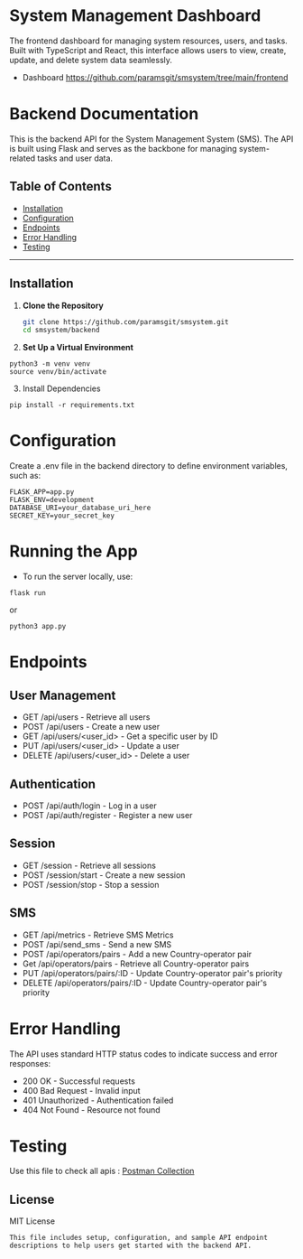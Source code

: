 # System Management Dashboard 

The frontend dashboard for managing system resources, users, and tasks. Built with TypeScript and React, this interface allows users to view, create, update, and delete system data seamlessly.

- Dashboard
https://github.com/paramsgit/smsystem/tree/main/frontend





# Backend Documentation

This is the backend API for the System Management System (SMS). The API is built using Flask and serves as the backbone for managing system-related tasks and user data.

## Table of Contents
- [Installation](#installation)
- [Configuration](#configuration)
- [Endpoints](#endpoints)
- [Error Handling](#error-handling)
- [Testing](#testing)

---

## Installation

1. **Clone the Repository**
   ```bash
   git clone https://github.com/paramsgit/smsystem.git
   cd smsystem/backend 
   ```

2. **Set Up a Virtual Environment**
```
python3 -m venv venv
source venv/bin/activate
```

3. Install Dependencies
```
pip install -r requirements.txt
```
# Configuration 

Create a .env file in the backend directory to define environment variables, such as:
```
FLASK_APP=app.py
FLASK_ENV=development
DATABASE_URI=your_database_uri_here
SECRET_KEY=your_secret_key
```

# Running the App

- To run the server locally, use:

```
flask run
 ```
 or
```
python3 app.py
 ```

# Endpoints

## User Management 

- GET /api/users - Retrieve all users
- POST /api/users - Create a new user
- GET /api/users/<user_id> - Get a specific user by ID
- PUT /api/users/<user_id> - Update a user
- DELETE /api/users/<user_id> - Delete a user

## Authentication
- POST /api/auth/login - Log in a user
- POST /api/auth/register - Register a new user

## Session
- GET /session - Retrieve all sessions
- POST /session/start - Create a new session
- POST /session/stop - Stop a session

## SMS
- GET /api/metrics - Retrieve SMS Metrics
- POST /api/send_sms - Send a new SMS
- POST /api/operators/pairs - Add a new Country-operator pair
- Get /api/operators/pairs - Retrieve all Country-operator pairs
- PUT /api/operators/pairs/:ID - Update Country-operator pair's priority
- DELETE /api/operators/pairs/:ID - Update Country-operator pair's priority

# Error Handling
The API uses standard HTTP status codes to indicate success and error responses:

- 200 OK - Successful requests
- 400 Bad Request - Invalid input
- 401 Unauthorized - Authentication failed
- 404 Not Found - Resource not found

# Testing

Use this file to check all apis : 
[Postman Collection](/thunder-collection_smssystem.json)


## License
MIT License
```
This file includes setup, configuration, and sample API endpoint descriptions to help users get started with the backend API.
```
